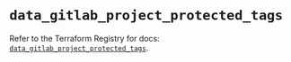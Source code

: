 # `data_gitlab_project_protected_tags`

Refer to the Terraform Registry for docs: [`data_gitlab_project_protected_tags`](https://registry.terraform.io/providers/gitlabhq/gitlab/17.7.0/docs/data-sources/project_protected_tags).
